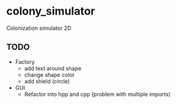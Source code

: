 # colony_simulator
Colonization simulator 2D

## TODO
- Factory
    - add text around shape
    - change shape color
    - add shield (circle)
- GUI
    - Refactor into hpp and cpp (problem with multiple imports)